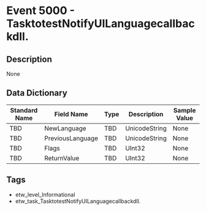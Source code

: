 # Event 5000 - TasktotestNotifyUILanguagecallbackdll.

## Description
None

## Data Dictionary
|Standard Name|Field Name|Type|Description|Sample Value|
|---|---|---|---|---|
|TBD|NewLanguage|TBD|UnicodeString|None|None|
|TBD|PreviousLanguage|TBD|UnicodeString|None|None|
|TBD|Flags|TBD|UInt32|None|None|
|TBD|ReturnValue|TBD|UInt32|None|None|

## Tags
* etw_level_Informational
* etw_task_TasktotestNotifyUILanguagecallbackdll.